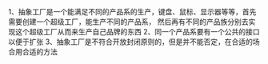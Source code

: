 1、抽象工厂是一个能满足不同的产品系的生产，键盘、鼠标、显示器等等，首先需要创建一个超级工厂，能生产不同的产品系，
然后再有不同的产品族分别去实现这个超级工厂从而来生产自己品牌的东西
2、同一个产品系要有一个公共的接口以便于扩张
3、抽象工厂是不符合开放封闭原则的，但是并不能否定，在合适的场合用合适的方法
